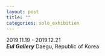 ```yaml
---
layout: post
title: ""
categories: solo_exhibition
---
```

2019.11.19 - 2019.12.21<br>
***Eul Gallery*** Daegu, Republic of Korea<br>

<!--https://www.dreamincode.net/forums/topic/418188-open-full-size-image-in-new-tab/-->
<!-- <a href="https://dlytasy0vre7p.cloudfront.net/191119_Eul_Gallery/001_4480x6128.jpg" target="_blank"> -->
<img srcset="https://dlytasy0vre7p.cloudfront.net/191119_Eul_Gallery/001_4480x6128.jpg 4480w,
             https://dlytasy0vre7p.cloudfront.net/191119_Eul_Gallery/001_2240x3064.jpg 2240w,
             https://dlytasy0vre7p.cloudfront.net/191119_Eul_Gallery/001_1120x1532.jpg 1120w" alt="">
<!-- </a> -->

